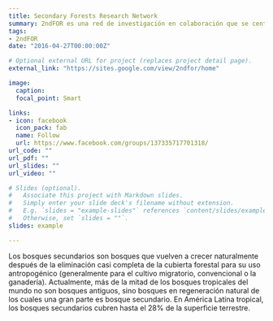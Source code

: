 ```yaml
---
title: Secondary Forests Research Network
summary: 2ndFOR es una red de investigación en colaboración que se centra en la comprensión de la ecología, la dinámica y la biodiversidad de los bosques secundarios tropicales y los servicios de ecosistema que proporcionan en los paisajes tropicales modificados por el hombre.
tags:
- 2ndFOR
date: "2016-04-27T00:00:00Z"

# Optional external URL for project (replaces project detail page).
external_link: "https://sites.google.com/view/2ndfor/home"

image:
  caption: 
  focal_point: Smart

links:
- icon: facebook
  icon_pack: fab
  name: Follow
  url: https://www.facebook.com/groups/137335717701318/
url_code: ""
url_pdf: ""
url_slides: ""
url_video: ""

# Slides (optional).
#   Associate this project with Markdown slides.
#   Simply enter your slide deck's filename without extension.
#   E.g. `slides = "example-slides"` references `content/slides/example-slides.md`.
#   Otherwise, set `slides = ""`.
slides: example

---
```


Los bosques secundarios son bosques que vuelven a crecer naturalmente después de la eliminación casi completa de la cubierta forestal para su uso antropogénico (generalmente para el cultivo migratorio, convencional o la ganadería). Actualmente, más de la mitad de los bosques tropicales del mundo no son bosques antiguos, sino bosques en regeneración natural de los cuales una gran parte es bosque secundario. En América Latina tropical, los bosques secundarios cubren hasta el 28% de la superficie terrestre.

